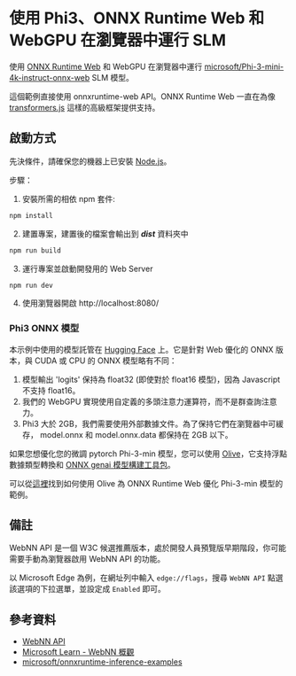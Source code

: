 # 使用 Phi3、ONNX Runtime Web 和 WebGPU 在瀏覽器中運行 SLM

使用 [ONNX Runtime Web](https://github.com/microsoft/onnxruntime) 和 WebGPU 在瀏覽器中運行 [microsoft/Phi-3-mini-4k-instruct-onnx-web](https://huggingface.co/microsoft/Phi-3-mini-4k-instruct-onnx-web) SLM 模型。

這個範例直接使用 onnxruntime-web API。ONNX Runtime Web 一直在為像 [transformers.js](https://github.com/xenova/transformers.js) 這樣的高級框架提供支持。

## 啟動方式

先決條件，請確保您的機器上已安裝 [Node.js](https://nodejs.org/)。

步驟：

1. 安裝所需的相依 npm 套件:
```sh
npm install
```
2. 建置專案，建置後的檔案會輸出到 ***dist*** 資料夾中
```sh
npm run build
```
3. 運行專案並啟動開發用的 Web Server
```sh
npm run dev
```
4. 使用瀏覽器開啟 http://localhost:8080/

### Phi3 ONNX 模型

本示例中使用的模型託管在 [Hugging Face](https://huggingface.co/microsoft/Phi-3-mini-4k-instruct-onnx-web) 上。它是針對 Web 優化的 ONNX 版本，與 CUDA 或 CPU 的 ONNX 模型略有不同：

1. 模型輸出 'logits' 保持為 float32 (即使對於 float16 模型)，因為 Javascript 不支持 float16。
2. 我們的 WebGPU 實現使用自定義的多頭注意力運算符，而不是群查詢注意力。
3. Phi3 大於 2GB，我們需要使用外部數據文件。為了保持它們在瀏覽器中可緩存， model.onnx 和 model.onnx.data 都保持在 2GB 以下。

如果您想優化您的微調 pytorch Phi-3-min 模型，您可以使用 [Olive](https://github.com/microsoft/Olive/)，它支持浮點數據類型轉換和 [ONNX genai 模型構建工具包](https://github.com/microsoft/onnxruntime-genai/tree/main/src/python/py/models)。

可以從[這裡](https://github.com/microsoft/Olive/tree/main/examples/phi3)找到如何使用 Olive 為 ONNX Runtime Web 優化 Phi-3-min 模型的範例。

## 備註

WebNN API 是一個 W3C 候選推薦版本，處於開發人員預覽版早期階段，你可能需要手動為瀏覽器啟用 WebNN API 的功能。

以 Microsoft Edge 為例，在網址列中輸入 `edge://flags`，搜尋 `WebNN API` 點選該選項的下拉選單，並設定成 `Enabled` 即可。

## 參考資料

- [WebNN API](https://webmachinelearning.github.io/)
- [Microsoft Learn - WebNN 概觀](https://learn.microsoft.com/zh-tw/windows/ai/directml/webnn-overview)
- [microsoft/onnxruntime-inference-examples](https://github.com/microsoft/onnxruntime-inference-examples)

